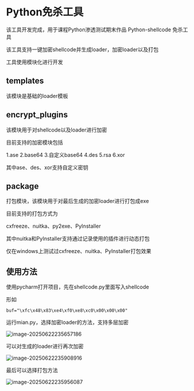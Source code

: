 # Python免杀工具



该工具开发完成，用于课程Python渗透测试期末作品  Python-shellcode 免杀工具

该工具支持一键加密shellcode并生成loader，加密loader以及打包

工具使用模块化进行开发



## templates

该模块是基础的loader模板

## encrypt_plugins

该模块用于对shellcode以及loader进行加密

目前支持的加密模块包括

1.ase
2.base64
3.自定义base64
4.des
5.rsa
6.xor

其中ase、des、xor支持自定义密钥

## package

打包模块，该模块用于对最后生成的加密loader进行打包成exe

目前支持的打包方式为

cxfreeze、nuitka、py2exe、PyInstaller

其中nuitka和PyInstaller支持通过记录使用的插件进行动态打包

仅在windows上测试过cxfreeze、nuitka、PyInstaller打包效果

## 使用方法

使用pycharm打开项目，先在shellcode.py里面写入shellcode

形如

```
buf="\xfc\x48\x83\xe4\xf0\xe8\xc0\x00\x00\x00"
```

运行mian.py，选择加密loader的方法，支持多层加密

![image-20250622235657186](https://hongmengshikong.oss-cn-wuhan-lr.aliyuncs.com/img_for_note/202506222357321.png)

可以对生成的loader进行再次加密

![image-20250622235908916](https://hongmengshikong.oss-cn-wuhan-lr.aliyuncs.com/img_for_note/202506222359980.png)

最后可以选择打包方法

![image-20250622235956087](https://hongmengshikong.oss-cn-wuhan-lr.aliyuncs.com/img_for_note/202506222359144.png)

